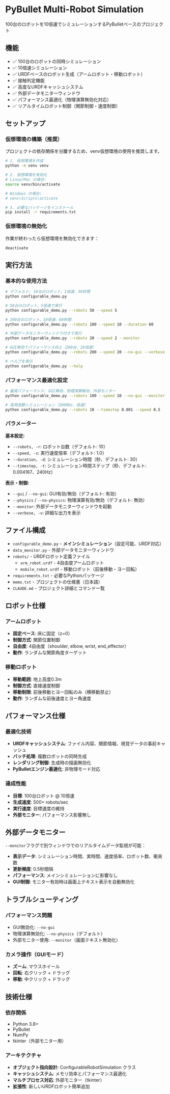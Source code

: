 # PyBullet Multi-Robot Simulation

100台のロボットを10倍速でシミュレーションするPyBulletベースのプロジェクト

## 機能

- ✅ 100台のロボットの同時シミュレーション
- ✅ 10倍速シミュレーション
- ✅ URDFベースのロボット生成（アームロボット・移動ロボット）
- ✅ 接触判定機能
- ✅ 高度なURDFキャッシュシステム
- ✅ 外部データモニターウィンドウ
- ✅ パフォーマンス最適化（物理演算無効化対応）
- ✅ リアルタイムロボット制御（関節制御・速度制御）

## セットアップ

### 仮想環境の構築（推奨）

プロジェクトの依存関係を分離するため、venv仮想環境の使用を推奨します。

```bash
# 1. 仮想環境を作成
python -m venv venv

# 2. 仮想環境を有効化
# Linux/Mac の場合:
source venv/bin/activate

# Windows の場合:
# venv\Scripts\activate

# 3. 必要なパッケージをインストール
pip install -r requirements.txt
```

### 仮想環境の無効化

作業が終わったら仮想環境を無効化できます：

```bash
deactivate
```

## 実行方法

### 基本的な使用方法

```bash
# デフォルト: 10台のロボット、1倍速、30秒間
python configurable_demo.py

# 50台のロボット、5倍速で実行
python configurable_demo.py --robots 50 --speed 5

# 100台のロボット、10倍速、60秒間
python configurable_demo.py --robots 100 --speed 10 --duration 60

# 外部データモニターウィンドウ付きで実行
python configurable_demo.py --robots 20 --speed 2 --monitor

# GUI無効でパフォーマンス向上（200台、20倍速）
python configurable_demo.py --robots 200 --speed 20 --no-gui --verbose

# ヘルプを表示
python configurable_demo.py --help
```

### パフォーマンス最適化設定

```bash
# 最高パフォーマンス: GUI無効、物理演算無効、外部モニター
python configurable_demo.py --robots 100 --speed 10 --no-gui --monitor --verbose

# 高周波数シミュレーション（1000Hz、低速）
python configurable_demo.py --robots 10 --timestep 0.001 --speed 0.5
```

### パラメーター

**基本設定:**
- `--robots, -r`: ロボット台数（デフォルト: 10）
- `--speed, -s`: 実行速度倍率（デフォルト: 1.0）
- `--duration, -d`: シミュレーション時間（秒、デフォルト: 30）
- `--timestep, -t`: シミュレーション時間ステップ（秒、デフォルト: 0.004167、240Hz）

**表示・制御:**
- `--gui` / `--no-gui`: GUI有効/無効（デフォルト: 有効）
- `--physics` / `--no-physics`: 物理演算有効/無効（デフォルト: 無効）
- `--monitor`: 外部データモニターウィンドウを起動
- `--verbose, -v`: 詳細な出力を表示

## ファイル構成

- `configurable_demo.py` - **メインシミュレーション**（設定可能、URDF対応）
- `data_monitor.py` - 外部データモニターウィンドウ
- `robots/` - URDFロボット定義ファイル
  - `arm_robot.urdf` - 4自由度アームロボット
  - `mobile_robot.urdf` - 移動ロボット（前後移動・ヨー回転）
- `requirements.txt` - 必要なPythonパッケージ
- `memo.txt` - プロジェクトの仕様書（日本語）
- `CLAUDE.md` - プロジェクト詳細とコマンド一覧

## ロボット仕様

### アームロボット
- **固定ベース**: 床に固定（z=0）
- **制御方式**: 関節位置制御
- **自由度**: 4自由度（shoulder, elbow, wrist, end_effector）
- **動作**: ランダムな関節角度ターゲット

### 移動ロボット
- **移動範囲**: 地上高度0.3m
- **制御方式**: 直接速度制御
- **移動制限**: 前後移動とヨー回転のみ（横移動禁止）
- **動作**: ランダムな前後速度とヨー角速度

## パフォーマンス仕様

### 最適化技術
- **URDFキャッシュシステム**: ファイル内容、関節情報、視覚データの事前キャッシュ
- **バッチ処理**: 複数ロボットの同時生成
- **レンダリング制御**: 生成時の描画無効化
- **PyBulletエンジン最適化**: 非物理モード対応

### 達成性能
- **目標**: 100台ロボット @ 10倍速
- **生成速度**: 500+ robots/sec
- **実行速度**: 目標速度の維持
- **外部モニター**: パフォーマンス影響無し

## 外部データモニター

`--monitor`フラグで別ウィンドウでのリアルタイムデータ監視が可能：

- **表示データ**: シミュレーション時間、実時間、速度倍率、ロボット数、衝突数
- **更新頻度**: 0.5秒間隔
- **パフォーマンス**: メインシミュレーションに影響なし
- **GUI制御**: モニター有効時は画面上テキスト表示を自動無効化

## トラブルシューティング

### パフォーマンス問題
- GUI無効化: `--no-gui`
- 物理演算無効化: `--no-physics`（デフォルト）
- 外部モニター使用: `--monitor`（画面テキスト無効化）

### カメラ操作（GUIモード）
- **ズーム**: マウスホイール
- **回転**: 右クリック + ドラッグ  
- **移動**: 中クリック + ドラッグ

## 技術仕様

### 依存関係
- Python 3.8+
- PyBullet
- NumPy
- tkinter（外部モニター用）

### アーキテクチャ
- **オブジェクト指向設計**: ConfigurableRobotSimulation クラス
- **キャッシュシステム**: メモリ効率とパフォーマンス最適化
- **マルチプロセス対応**: 外部モニター（tkinter）
- **拡張性**: 新しいURDFロボット簡単追加